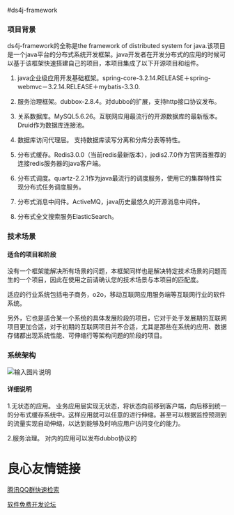 #ds4j-framework

### 项目背景
ds4j-framework的全称是the framework of distributed system for java.该项目是一个java平台的分布式系统开发框架。java开发者在开发分布式的应用的时候可以基于该框架快速搭建自己的项目，本项目集成了以下开源项目和组件。

1. java企业级应用开发基础框架。spring-core-3.2.14.RELEASE＋spring-webmvc－3.2.14.RELEASE＋mybatis-3.3.0.

2. 服务治理框架。dubbox-2.8.4。对dubbo的扩展，支持http接口协议发布。

3. 关系数据库。MySQL5.6.26。互联网应用最流行的开源数据库的最新版本。Druid作为数据库连接池。

4. 数据库访问代理层。 支持数据库读写分离和分库分表等特性。

5. 分布式缓存。Redis3.0.0（当前redis最新版本），jedis2.7.0作为官网首推荐的连接redis服务器的java客户端。

6. 分布式调度。quartz-2.2.1作为java最流行的调度服务，使用它的集群特性实现分布式任务调度服务。

7. 分布式消息中间件。ActiveMQ，java历史最悠久的开源消息中间件。

8. 分布式全文搜索服务ElasticSearch。

### 技术场景

#### 适合的项目和阶段

没有一个框架能解决所有场景的问题，本框架同样也是解决特定技术场景的问题而生的一个项目，因此在使用之前请确认您的技术场景与本项目的匹配度。

适应的行业系统包括电子商务，o2o，移动互联网应用服务端等互联网行业的软件系统。

另外，它也是适合某一个系统的具体发展阶段的项目，它对于处于发展期的互联网项目更加合适，对于初期的互联网项目并不合适，尤其是那些在系统的应用、数据存储都出现系统性能、可伸缩行等架构问题的阶段的项目。



### 系统架构

![输入图片说明](http://git.oschina.net/uploads/images/2015/0829/231359_6fdca48f_5196.jpeg "在这里输入图片标题")

#### 详细说明

1.无状态的应用。
业务应用层实现无状态，将状态向前移到客户端，向后移到统一的分布式缓存系统中。这样应用就可以任意的进行伸缩。甚至可以根据监控预测到的流量实现自动伸缩，以达到能够及时响应用户访问变化的能力。

2.服务治理。
对内的应用可以发布dubbo协议的


 # 良心友情链接

[腾讯QQ群快速检索](http://u.720life.cn/s/8cf73f7c)

[软件免费开发论坛](http://u.720life.cn/s/bbb01dc0)